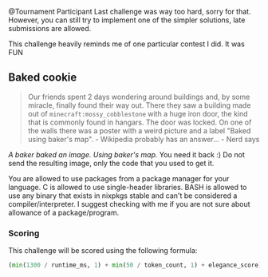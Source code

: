 @Tournament Participant
Last challenge was way too hard, sorry for that.
However, you can still try to implement one of the
simpler solutions, late submissions are allowed.

This challenge heavily reminds me of one particular
contest I did. It was FUN

## Baked cookie
> Our friends spent 2 days wondering around buildings and,
> by some miracle, finally found their way out. There they saw
> a building made out of `minecraft:mossy_cobblestone` with a huge
> iron door, the kind that is commonly found in hangars.
> The door was locked. On one of the walls there was a poster with a weird
> picture and a label "Baked using baker's map".
> \- Wikipedia probably has an answer... - Nerd says

_A baker baked an image. Using baker's map._ You need it back :)
Do not send the resulting image, only the code that you used to get it.

You are allowed to use packages from a package manager for your language.
C is allowed to use single-header libraries.
BASH is allowed to use any binary that exists in nixpkgs stable and can't
be considered a compiler/interpreter.
I suggest checking with me if you are not sure about allowance
of a package/program.

### Scoring
This challenge will be scored using the following formula:
```python
(min(1300 / runtime_ms, 1) + min(50 / token_count, 1) + elegance_score) / 3
```
